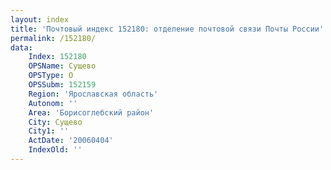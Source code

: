 ```yaml
---
layout: index
title: 'Почтовый индекс 152180: отделение почтовой связи Почты России'
permalink: /152180/
data:
    Index: 152180
    OPSName: Сущево
    OPSType: О
    OPSSubm: 152159
    Region: 'Ярославская область'
    Autonom: ''
    Area: 'Борисоглебский район'
    City: Сущево
    City1: ''
    ActDate: '20060404'
    IndexOld: ''
---
```

